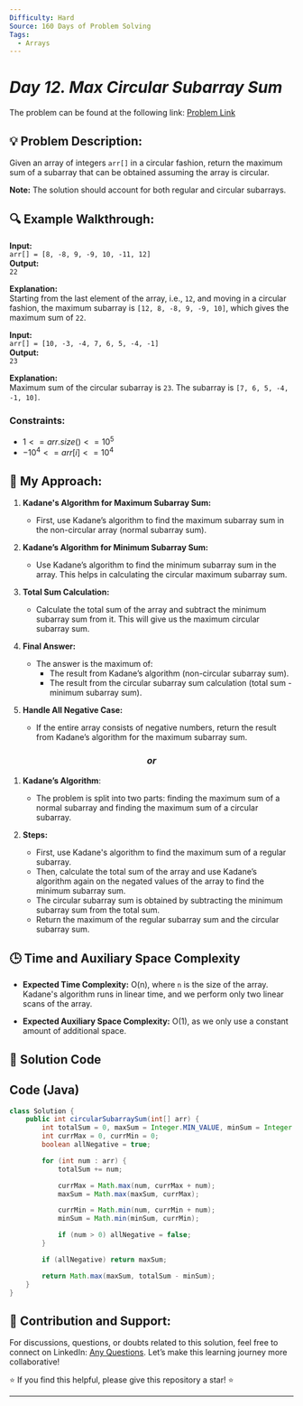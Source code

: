```yaml
---
Difficulty: Hard  
Source: 160 Days of Problem Solving  
Tags:
  - Arrays  
---
```


#  _Day 12. Max Circular Subarray Sum_ 
The problem can be found at the following link: [Problem Link](https://www.geeksforgeeks.org/batch/gfg-160-problems/track/arrays-gfg-160/problem/max-circular-subarray-sum-1587115620)

## 💡 **Problem Description:**

Given an array of integers `arr[]` in a circular fashion, return the maximum sum of a subarray that can be obtained assuming the array is circular.

**Note:** The solution should account for both regular and circular subarrays.

## 🔍 **Example Walkthrough:**

**Input:**  
`arr[] = [8, -8, 9, -9, 10, -11, 12]`  
**Output:**  
`22`

**Explanation:**  
Starting from the last element of the array, i.e., `12`, and moving in a circular fashion, the maximum subarray is `[12, 8, -8, 9, -9, 10]`, which gives the maximum sum of `22`.

**Input:**  
`arr[] = [10, -3, -4, 7, 6, 5, -4, -1]`  
**Output:**  
`23`

**Explanation:**  
Maximum sum of the circular subarray is `23`. The subarray is `[7, 6, 5, -4, -1, 10]`.

### Constraints:
- $`1 <= arr.size() <= 10^5`$
- $`-10^4 <= arr[i] <= 10^4`$

## 🎯 **My Approach:**

1. **Kadane's Algorithm for Maximum Subarray Sum:**
   - First, use Kadane’s algorithm to find the maximum subarray sum in the non-circular array (normal subarray sum).
   
2. **Kadane’s Algorithm for Minimum Subarray Sum:**
   - Use Kadane’s algorithm to find the minimum subarray sum in the array. This helps in calculating the circular maximum subarray sum.
   
3. **Total Sum Calculation:**
   - Calculate the total sum of the array and subtract the minimum subarray sum from it. This will give us the maximum circular subarray sum.
   
4. **Final Answer:**
   - The answer is the maximum of:
     - The result from Kadane’s algorithm (non-circular subarray sum).
     - The result from the circular subarray sum calculation (total sum - minimum subarray sum).
   
5. **Handle All Negative Case:**
   - If the entire array consists of negative numbers, return the result from Kadane’s algorithm for the maximum subarray sum.
     
### <div align="center">_*or*_</div>

1. **Kadane’s Algorithm**:
   - The problem is split into two parts: finding the maximum sum of a normal subarray and finding the maximum sum of a circular subarray.
   
2. **Steps:**
   - First, use Kadane's algorithm to find the maximum sum of a regular subarray.
   - Then, calculate the total sum of the array and use Kadane’s algorithm again on the negated values of the array to find the minimum subarray sum.
   - The circular subarray sum is obtained by subtracting the minimum subarray sum from the total sum.
   - Return the maximum of the regular subarray sum and the circular subarray sum.
    
## 🕒 **Time and Auxiliary Space Complexity** 

- **Expected Time Complexity:** O(n), where `n` is the size of the array. Kadane's algorithm runs in linear time, and we perform only two linear scans of the array.
  
- **Expected Auxiliary Space Complexity:** O(1), as we only use a constant amount of additional space.

## 📝 **Solution Code**

## Code (Java)

```java
class Solution {
    public int circularSubarraySum(int[] arr) {
        int totalSum = 0, maxSum = Integer.MIN_VALUE, minSum = Integer.MAX_VALUE;
        int currMax = 0, currMin = 0;
        boolean allNegative = true;

        for (int num : arr) {
            totalSum += num;

            currMax = Math.max(num, currMax + num);
            maxSum = Math.max(maxSum, currMax);

            currMin = Math.min(num, currMin + num);
            minSum = Math.min(minSum, currMin);

            if (num > 0) allNegative = false;
        }

        if (allNegative) return maxSum;

        return Math.max(maxSum, totalSum - minSum);
    }
}
```

## 🎯 **Contribution and Support:**

For discussions, questions, or doubts related to this solution, feel free to connect on LinkedIn: [Any Questions](https://www.linkedin.com/in/sanjana-yadav007). Let’s make this learning journey more collaborative!

⭐ If you find this helpful, please give this repository a star! ⭐

---
